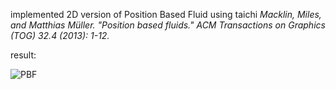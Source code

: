 implemented 2D version of Position Based Fluid using taichi _Macklin, Miles, and Matthias Müller. "Position based fluids." ACM Transactions on Graphics (TOG) 32.4 (2013): 1-12._

result:

![PBF](PBF.gif)
